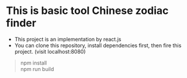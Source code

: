 # This is basic tool  Chinese zodiac finder

- This project is an implementation by react.js
- You can clone this repository, install dependencies first, then fire this project. (visit localhost:8080)

> npm install  
> npm run build
